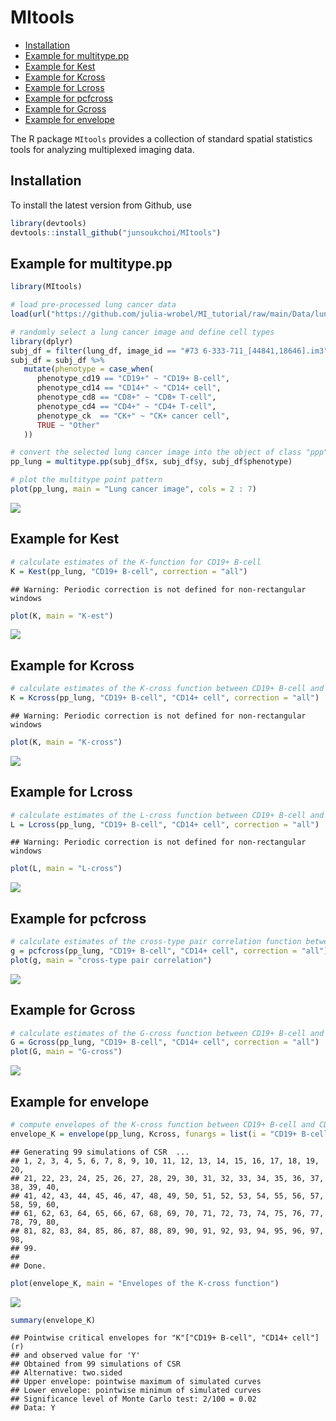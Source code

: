 MItools
================

- [Installation](#installation)
- [Example for multitype.pp](#example-for-multitypepp)
- [Example for Kest](#example-for-kest)
- [Example for Kcross](#example-for-kcross)
- [Example for Lcross](#example-for-lcross)
- [Example for pcfcross](#example-for-pcfcross)
- [Example for Gcross](#example-for-gcross)
- [Example for envelope](#example-for-envelope)

The R package `MItools` provides a collection of standard spatial
statistics tools for analyzing multiplexed imaging data.

## Installation

To install the latest version from Github, use

``` r
library(devtools)
devtools::install_github("junsoukchoi/MItools")
```

## Example for multitype.pp

``` r
library(MItools)

# load pre-processed lung cancer data
load(url("https://github.com/julia-wrobel/MI_tutorial/raw/main/Data/lung.RDA"))

# randomly select a lung cancer image and define cell types
library(dplyr)
subj_df = filter(lung_df, image_id == "#73 6-333-711_[44841,18646].im3")
subj_df = subj_df %>%
   mutate(phenotype = case_when(
      phenotype_cd19 == "CD19+" ~ "CD19+ B-cell",
      phenotype_cd14 == "CD14+" ~ "CD14+ cell",
      phenotype_cd8 == "CD8+" ~ "CD8+ T-cell",
      phenotype_cd4 == "CD4+" ~ "CD4+ T-cell",
      phenotype_ck  == "CK+" ~ "CK+ cancer cell",
      TRUE ~ "Other"
   ))

# convert the selected lung cancer image into the object of class "ppp" representing a multitype point pattern
pp_lung = multitype.pp(subj_df$x, subj_df$y, subj_df$phenotype)

# plot the multitype point pattern
plot(pp_lung, main = "Lung cancer image", cols = 2 : 7)
```

![](README_files/figure-gfm/example_multitype.pp-1.png)<!-- -->

## Example for Kest

``` r
# calculate estimates of the K-function for CD19+ B-cell
K = Kest(pp_lung, "CD19+ B-cell", correction = "all")
```

    ## Warning: Periodic correction is not defined for non-rectangular windows

``` r
plot(K, main = "K-est")
```

![](README_files/figure-gfm/example_Kest-1.png)<!-- -->

## Example for Kcross

``` r
# calculate estimates of the K-cross function between CD19+ B-cell and CD14+ cell
K = Kcross(pp_lung, "CD19+ B-cell", "CD14+ cell", correction = "all")
```

    ## Warning: Periodic correction is not defined for non-rectangular windows

``` r
plot(K, main = "K-cross")
```

![](README_files/figure-gfm/example_Kcross-1.png)<!-- -->

## Example for Lcross

``` r
# calculate estimates of the L-cross function between CD19+ B-cell and CD14+ cell
L = Lcross(pp_lung, "CD19+ B-cell", "CD14+ cell", correction = "all")
```

    ## Warning: Periodic correction is not defined for non-rectangular windows

``` r
plot(L, main = "L-cross")
```

![](README_files/figure-gfm/example_Lcross-1.png)<!-- -->

## Example for pcfcross

``` r
# calculate estimates of the cross-type pair correlation function between CD19+ B-cell and CD14+ cell
g = pcfcross(pp_lung, "CD19+ B-cell", "CD14+ cell", correction = "all")
plot(g, main = "cross-type pair correlation")
```

![](README_files/figure-gfm/example_pcfcross-1.png)<!-- -->

## Example for Gcross

``` r
# calculate estimates of the G-cross function between CD19+ B-cell and CD14+ cell
G = Gcross(pp_lung, "CD19+ B-cell", "CD14+ cell", correction = "all")
plot(G, main = "G-cross")
```

![](README_files/figure-gfm/example_Gcross-1.png)<!-- -->

## Example for envelope

``` r
# compute envelopes of the K-cross function between CD19+ B-cell and CD14+ cell under CSR
envelope_K = envelope(pp_lung, Kcross, funargs = list(i = "CD19+ B-cell", j = "CD14+ cell", correction = "none"))
```

    ## Generating 99 simulations of CSR  ...
    ## 1, 2, 3, 4, 5, 6, 7, 8, 9, 10, 11, 12, 13, 14, 15, 16, 17, 18, 19, 20,
    ## 21, 22, 23, 24, 25, 26, 27, 28, 29, 30, 31, 32, 33, 34, 35, 36, 37, 38, 39, 40,
    ## 41, 42, 43, 44, 45, 46, 47, 48, 49, 50, 51, 52, 53, 54, 55, 56, 57, 58, 59, 60,
    ## 61, 62, 63, 64, 65, 66, 67, 68, 69, 70, 71, 72, 73, 74, 75, 76, 77, 78, 79, 80,
    ## 81, 82, 83, 84, 85, 86, 87, 88, 89, 90, 91, 92, 93, 94, 95, 96, 97, 98, 
    ## 99.
    ## 
    ## Done.

``` r
plot(envelope_K, main = "Envelopes of the K-cross function")
```

![](README_files/figure-gfm/example_envelope-1.png)<!-- -->

``` r
summary(envelope_K)
```

    ## Pointwise critical envelopes for "K"["CD19+ B-cell", "CD14+ cell"](r)
    ## and observed value for 'Y'
    ## Obtained from 99 simulations of CSR
    ## Alternative: two.sided
    ## Upper envelope: pointwise maximum of simulated curves
    ## Lower envelope: pointwise minimum of simulated curves
    ## Significance level of Monte Carlo test: 2/100 = 0.02
    ## Data: Y
